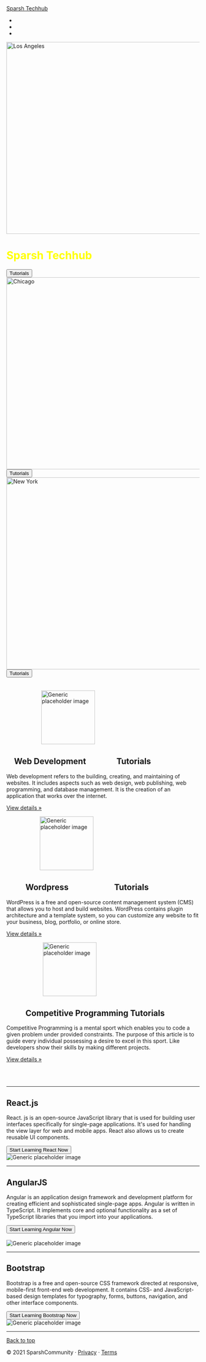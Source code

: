 <html>
    <head>
        <meta charset="utf-8">
        <link rel="icon" href="ST.jpg">
        <link rel="stylesheet" href="https://maxcdn.bootstrapcdn.com/bootstrap/4.0.0/css/bootstrap.min.css" integrity="sha384-Gn5384xqQ1aoWXA+058RXPxPg6fy4IWvTNh0E263XmFcJlSAwiGgFAW/dAiS6JXm" crossorigin="anonymous">
        <title>Sparsh Techhub</title>
        <style>
          h1{
            color: yellow;
          }
        </style>
    </head>
    <body>
<nav class="navbar navbar-dark bg-success">
  <div class="container-fluid">
    <a class="navbar-brand" href="#">Sparsh Techhub</a>
  </div>
</nav>
        <div id="demo" class="carousel slide" data-ride="carousel">
            <ul class="carousel-indicators">
              <li data-target="#demo" data-slide-to="0" class="active"></li>
              <li data-target="#demo" data-slide-to="1"></li>
              <li data-target="#demo" data-slide-to="2"></li>
            </ul>
            <div class="carousel-inner">
              <div class="carousel-item active">
                <img src="1.jpg" alt="Los Angeles" width="1280" height="500">
                <div class="carousel-caption">   
                  <h1>Sparsh Techhub</h1>               
                  <a href="https://www.w3schools.com/"><button type="button" class="btn btn-light btn-lg">Tutorials</button></a>
                </div>   
              </div>
              <div class="carousel-item">
                <img src="C2.jpg" alt="Chicago" width="1280" height="500">
                <div class="carousel-caption">                 
                  <button type="button" class="btn btn-primary btn-lg">Tutorials</button>
                </div>   
              </div>
              <div class="carousel-item">
                <img src="christina-wocintechchat-com-6Dv3pe-JnSg-unsplash.jpg" alt="New York" width="1280" height="500">
                <div class="carousel-caption"> 
                  <button type="button" class="btn btn-success btn-lg">Tutorials</button>
                </div>   
              </div>
            </div>
            <a class="carousel-control-prev" href="#demo" data-slide="prev">
              <span class="carousel-control-prev-icon"></span>
            </a>
            <a class="carousel-control-next" href="#demo" data-slide="next">
              <span class="carousel-control-next-icon"></span>
            </a>
          </div>
          <br><br>
          <main role="main">
            <div class="container marketing">
              <div class="row">
                <div class="col-lg-4">
                  &nbsp; &nbsp; &nbsp; &nbsp; &nbsp; &nbsp; &nbsp; &nbsp;&nbsp; &nbsp;&nbsp; &nbsp;&nbsp; <img class="rounded-circle" src="download.png" alt="Generic placeholder image" width="140" height="140">
                  <h2>&nbsp; &nbsp; Web Development &nbsp; &nbsp; &nbsp; &nbsp; &nbsp; &nbsp; &nbsp; &nbsp;Tutorials</h2>
                  <p>Web development refers to the building, creating, and maintaining of websites. It includes aspects such as web design, web publishing, web programming, and database management. It is the creation of an application that works over the internet.</p>
                  <p><a class="btn btn-primary" href="https://www.w3schools.com/" role="button">View details &raquo;</a></p>
                </div>
                <div class="col-lg-4">
                  &nbsp; &nbsp; &nbsp; &nbsp; &nbsp; &nbsp; &nbsp; &nbsp; &nbsp; &nbsp; &nbsp; <img class="rounded-circle" src="wordpress.png" alt="Generic placeholder image" width="140" height="140">
                  <h2> &nbsp; &nbsp; &nbsp; &nbsp; &nbsp;  Wordpress &nbsp; &nbsp; &nbsp; &nbsp; &nbsp;&nbsp; &nbsp; &nbsp; &nbsp; &nbsp; &nbsp; &nbsp; Tutorials</h2>
                  <p>WordPress is a free and open-source content management system (CMS) that allows you to host and build websites. WordPress contains plugin architecture and a template system, so you can customize any website to fit your business, blog, portfolio, or online store.</p>
                  <p><a class="btn btn-primary" href="https://wordpress.com/create/?utm_source=bing&utm_campaign=bing_wpcom_search_brand_desktop_row_en&utm_medium=paid_search&keyword=wordpress&creative=76759747017204&campaignid=282011434&adgroupid=1228154574804979&matchtype=e&device=c&network=s&targetid=kwd-76759730299059&msclkid=dffbeee4a6ce15de49f88e3a18874b91" role="button">View details &raquo;</a></p>
                </div>
                <div class="col-lg-4">
                  &nbsp; &nbsp; &nbsp; &nbsp; &nbsp; &nbsp; &nbsp; &nbsp; &nbsp; &nbsp; &nbsp; &nbsp; <img class="rounded-circle" src="cp.png" alt="Generic placeholder image" width="140" height="140">
                  <h2>&nbsp; &nbsp; &nbsp; &nbsp; &nbsp; Competitive Programming Tutorials</h2>
                  <p>Competitive Programming is a mental sport which enables you to code a given problem under provided constraints. The purpose of this article is to guide every individual possessing a desire to excel in this sport. Like developers show their skills by making different projects.</p>
                  <p><a class="btn btn-primary" href="https://www.hackerearth.com/getstarted-competitive-programming/" role="button">View details &raquo;</a></p>
                </div>
              </div>
              <br><br>
              <hr class="featurette-divider">             
              <div class="row featurette">
                <div class="col-md-7 ">
                <h2 class="featurette-heading">React.<span class="text-muted">js</span></h2>
                  <p class="lead">React. js is an open-source JavaScript library that is used for building user interfaces specifically for single-page applications. It's used for handling the view layer for web and mobile apps. React also allows us to create reusable UI components.</p>
                  <a href="https://reactjs.org/tutorial/tutorial.html"><button type="button" class="btn btn-dark">Start Learning React Now</button></a>
                </div>
                <div class="col-md-5">
                  <img class="featurette-image img-fluid mx-auto" src="react.png" alt="Generic placeholder image">
                </div>
              </div>
              <hr class="featurette-divider">
              <div class="row featurette">
                <div class="col-md-7 order-md-2">
                  <h2 class="featurette-heading">Angular<span class="text-muted">JS</span></h2>
                  <p class="lead">Angular is an application design framework and development platform for creating efficient and sophisticated single-page apps. Angular is written in TypeScript. It implements core and optional functionality as a set of TypeScript libraries that you import into your applications.</p>
                  <a href="https://angular.io/"><button type="button" class="btn btn-dark">Start Learning Angular Now</button></a>             
                </div>
                <br>
                <div class="col-md-5 order-md-1">
                  <img class="featurette-image img-fluid mx-auto" src="AngularJS_logo.svg.png" alt="Generic placeholder image">
                </div>
              </div>     
              <hr class="featurette-divider">     
              <div class="row featurette">
                <div class="col-md-7">
                  <h2 class="featurette-heading">Bootstrap<span class="text-muted"></span></h2>
                  <p class="lead">Bootstrap is a free and open-source CSS framework directed at responsive, mobile-first front-end web development. It contains CSS- and JavaScript-based design templates for typography, forms, buttons, navigation, and other interface components.</p>
                  <a href="https://getbootstrap.com/"><button type="button" class="btn btn-dark">Start Learning Bootstrap Now</button></a>
                </div>
                <div class="col-md-5">
                  <img class="featurette-image img-fluid mx-auto" src="bootstrap.png" alt="Generic placeholder image">
                </div>
              </div>      
              <hr class="featurette-divider">           
            </div>            
            <footer class="container">
              <p class="float-right"><a href="#">Back to top</a></p>
              <p>&copy; 2021 SparshCommunity &middot; <a href="#">Privacy</a> &middot; <a href="#">Terms</a></p>
            </footer>
          </main>
          <script src="https://code.jquery.com/jquery-3.2.1.slim.min.js" integrity="sha384-KJ3o2DKtIkvYIK3UENzmM7KCkRr/rE9/Qpg6aAZGJwFDMVNA/GpGFF93hXpG5KkN" crossorigin="anonymous"></script>
    <script src="https://cdnjs.cloudflare.com/ajax/libs/popper.js/1.12.9/umd/popper.min.js" integrity="sha384-ApNbgh9B+Y1QKtv3Rn7W3mgPxhU9K/ScQsAP7hUibX39j7fakFPskvXusvfa0b4Q" crossorigin="anonymous"></script>
    <script src="https://maxcdn.bootstrapcdn.com/bootstrap/4.0.0/js/bootstrap.min.js" integrity="sha384-JZR6Spejh4U02d8jOt6vLEHfe/JQGiRRSQQxSfFWpi1MquVdAyjUar5+76PVCmYl" crossorigin="anonymous"></script>
    </body>
</html>
